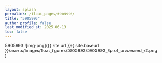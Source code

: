 ```yaml
---
layout: splash
permalink: /float_pages/5905993/
title: "5905993"
author_profile: false
last_modified_at: 2025-06-13
toc: false
---
```

 
5905993
![img-png]({{ site.url }}{{ site.baseurl }}/assets/images/float_figures/5905993/5905993_Sprof_processed_v2.png)